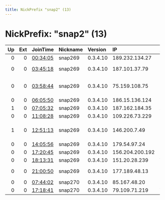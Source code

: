 ```yaml
---
title: NickPrefix "snap2" (13)
---
```


# NickPrefix: "snap2" (13)

|   Up |   Ext | JoinTime                                                                                            | Nickname   | Version   | IP              | AS                             | CC   |   ORp |   Dirp | OS    | Contact   |   eFamMembers |
|-----:|------:|:----------------------------------------------------------------------------------------------------|:-----------|:----------|:----------------|:-------------------------------|:-----|------:|-------:|:------|:----------|--------------:|
|    0 |     0 | [00:34:05](https://metrics.torproject.org/rs.html#details/1AC53F89D2408CA74A548AAFBF4F675CCD4260C9) | snap269    | 0.3.4.10  | 189.232.134.27  | Uninet S.A. de C.V.            | mx   | 40863 |      0 | Linux | None      |             1 |
|    0 |     0 | [03:45:18](https://metrics.torproject.org/rs.html#details/9717985AF78F49BADB2B5533C54A1398DF7972B4) | snap269    | 0.3.4.10  | 187.101.37.79   | TELEFu00D4NICA BRASIL S.A      | br   | 41915 |      0 | Linux | None      |             1 |
|    0 |     0 | [03:58:44](https://metrics.torproject.org/rs.html#details/6D4A9827A9D9526FDCBE953B1CF6139B1ACB9DA8) | snap269    | 0.3.4.10  | 75.159.108.75   | TELUS Communications Inc.      | ca   | 40691 |      0 | Linux | None      |             1 |
|    0 |     0 | [06:05:50](https://metrics.torproject.org/rs.html#details/0D2C743BE5587445AD06BFB4E8FE9DEA10CAE909) | snap269    | 0.3.4.10  | 186.15.136.124  | Cable Tica                     | cr   | 41439 |      0 | Linux | None      |             1 |
|    1 |     0 | [07:05:32](https://metrics.torproject.org/rs.html#details/A8172BD103897B1DEB7AB24E2F58293BE9B274B5) | snap269    | 0.3.4.10  | 187.162.184.35  | Axtel, S.A.B. de C.V.          | mx   | 33803 |      0 | Linux | None      |             1 |
|    0 |     0 | [11:08:28](https://metrics.torproject.org/rs.html#details/AE151E3B826B48598A2C7F6B945861162D2943B4) | snap269    | 0.3.4.10  | 109.226.73.229  | JSC AIST                       | ru   | 37521 |      0 | Linux | None      |             1 |
|    1 |     0 | [12:51:13](https://metrics.torproject.org/rs.html#details/32808F36FEBA5FAE4D82BA84B52F5E4ACA382A1C) | snap269    | 0.3.4.10  | 146.200.7.49    | British Telecommunications PLC | gb   | 34895 |      0 | Linux | None      |             1 |
|    0 |     0 | [14:05:56](https://metrics.torproject.org/rs.html#details/ED595D39AF68C332CCE34AFE8D7B83472551F08C) | snap269    | 0.3.4.10  | 179.54.97.24    | Tim Celular S.A.               | br   | 35149 |      0 | Linux | None      |             1 |
|    0 |     0 | [17:20:45](https://metrics.torproject.org/rs.html#details/A9731350BA760767667577746E8F20B8C335922F) | snap269    | 0.3.4.10  | 156.204.200.192 | TE-AS                          | eg   | 37425 |      0 | Linux | None      |             1 |
|    0 |     0 | [18:13:31](https://metrics.torproject.org/rs.html#details/95B3B3BA05A34452E215AB9E0D61BB9E2BCB2638) | snap269    | 0.3.4.10  | 151.20.28.239   | Wind Tre S.p.A.                | it   | 36506 |      0 | Linux | None      |             1 |
|    0 |     0 | [21:00:50](https://metrics.torproject.org/rs.html#details/CD0B7188F63D3570D06061B964A77EA8B88C6A18) | snap269    | 0.3.4.10  | 177.189.48.13   | TELEFu00D4NICA BRASIL S.A      | br   | 38431 |      0 | Linux | None      |             1 |
|    0 |     0 | [07:44:02](https://metrics.torproject.org/rs.html#details/7404CCD203E87FEEC90971982E57788E803EA39A) | snap270    | 0.3.4.10  | 85.167.48.20    | Telenor Norge AS               | no   | 37759 |      0 | Linux | None      |             1 |
|    0 |     0 | [17:18:41](https://metrics.torproject.org/rs.html#details/30B8B6328E9C361D95C406CA46D5C8297BB889A9) | snap270    | 0.3.4.10  | 79.109.71.219   | Vodafone Ono, S.A.             | es   | 45993 |      0 | Linux | None      |             1 |
